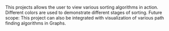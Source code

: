 This projects allows the user to view various sorting algorithms in action. Different colors are used to demonstrate different stages of sorting. Future scope: This project can also be integrated with visualization of various path finding algorithms in Graphs.
